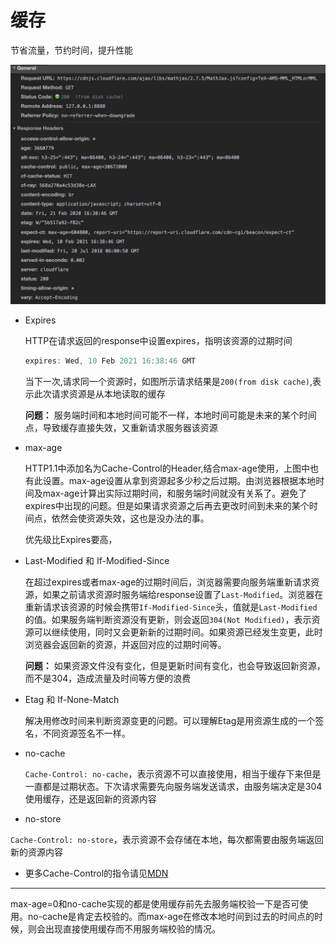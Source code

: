 # 缓存

节省流量，节约时间，提升性能

![cache.png](./cache.jpg)
- Expires  

    HTTP在请求返回的response中设置expires，指明该资源的过期时间

    ```java
    expires: Wed, 10 Feb 2021 16:38:46 GMT
    ```
    当下一次,请求同一个资源时，如图所示请求结果是`200(from disk cache)`,表示此次请求资源是从本地读取的缓存

    **问题：** 服务端时间和本地时间可能不一样，本地时间可能是未来的某个时间点，导致缓存直接失效，又重新请求服务器该资源

- max-age  

    HTTP1.1中添加名为Cache-Control的Header,结合max-age使用，上图中也有此设置。max-age设置从拿到资源起多少秒之后过期。由浏览器根据本地时间及max-age计算出实际过期时间，和服务端时间就没有关系了。避免了expires中出现的问题。但是如果请求资源之后再去更改时间到未来的某个时间点，依然会使资源失效，这也是没办法的事。  

    优先级比Expires要高，

- Last-Modified 和 If-Modified-Since  

    在超过expires或者max-age的过期时间后，浏览器需要向服务端重新请求资源，如果之前请求资源时服务端给response设置了`Last-Modified`。浏览器在重新请求该资源的时候会携带`If-Modified-Since`头，值就是`Last-Modified`的值。如果服务端判断资源没有更新，则会返回`304(Not Modified)`，表示资源可以继续使用，同时又会更新新的过期时间。如果资源已经发生变更，此时浏览器会返回新的资源，并返回对应的过期时间等。

    **问题：** 如果资源文件没有变化，但是更新时间有变化，也会导致返回新资源，而不是304，造成流量及时间等方便的浪费

- Etag 和 If-None-Match  

    解决用修改时间来判断资源变更的问题。可以理解Etag是用资源生成的一个签名，不同资源签名不一样。

- no-cache  
    
    `Cache-Control: no-cache`，表示资源不可以直接使用，相当于缓存下来但是一直都是过期状态。下次请求需要先向服务端发送请求，由服务端决定是304使用缓存，还是返回新的资源内容
    
- no-store  
    
`Cache-Control: no-store`，表示资源不会存储在本地，每次都需要由服务端返回新的资源内容
    
- 更多Cache-Control的指令请见[MDN](https://developer.mozilla.org/en-US/docs/Web/HTTP/Headers/Cache-Control)


------------

max-age=0和no-cache实现的都是使用缓存前先去服务端校验一下是否可使用。no-cache是肯定去校验的。而max-age在修改本地时间到过去的时间点的时候，则会出现直接使用缓存而不用服务端校验的情况。
